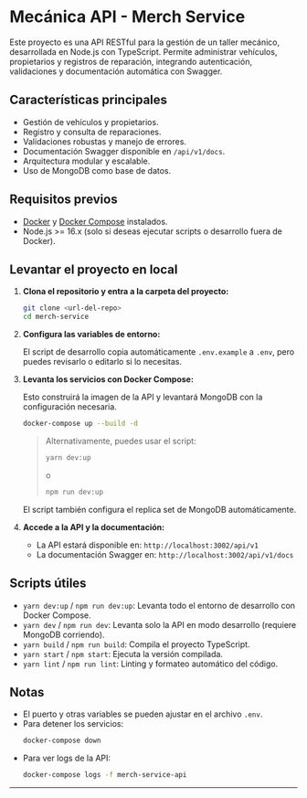 # Mecánica API - Merch Service

Este proyecto es una API RESTful para la gestión de un taller mecánico, desarrollada en Node.js con TypeScript. Permite administrar vehículos, propietarios y registros de reparación, integrando autenticación, validaciones y documentación automática con Swagger.

## Características principales

- Gestión de vehículos y propietarios.
- Registro y consulta de reparaciones.
- Validaciones robustas y manejo de errores.
- Documentación Swagger disponible en `/api/v1/docs`.
- Arquitectura modular y escalable.
- Uso de MongoDB como base de datos.

## Requisitos previos

- [Docker](https://www.docker.com/) y [Docker Compose](https://docs.docker.com/compose/) instalados.
- Node.js >= 16.x (solo si deseas ejecutar scripts o desarrollo fuera de Docker).

## Levantar el proyecto en local

1. **Clona el repositorio y entra a la carpeta del proyecto:**

   ```sh
   git clone <url-del-repo>
   cd merch-service
   ```

2. **Configura las variables de entorno:**

   El script de desarrollo copia automáticamente `.env.example` a `.env`, pero puedes revisarlo o editarlo si lo necesitas.

3. **Levanta los servicios con Docker Compose:**

   Esto construirá la imagen de la API y levantará MongoDB con la configuración necesaria.

   ```sh
   docker-compose up --build -d
   ```

   > Alternativamente, puedes usar el script:
   >
   > ```sh
   > yarn dev:up
   > ```
   > o
   > ```sh
   > npm run dev:up
   > ```

   El script también configura el replica set de MongoDB automáticamente.

4. **Accede a la API y la documentación:**

   - La API estará disponible en: `http://localhost:3002/api/v1`
   - La documentación Swagger en: `http://localhost:3002/api/v1/docs`

## Scripts útiles

- `yarn dev:up` / `npm run dev:up`: Levanta todo el entorno de desarrollo con Docker Compose.
- `yarn dev` / `npm run dev`: Levanta solo la API en modo desarrollo (requiere MongoDB corriendo).
- `yarn build` / `npm run build`: Compila el proyecto TypeScript.
- `yarn start` / `npm start`: Ejecuta la versión compilada.
- `yarn lint` / `npm run lint`: Linting y formateo automático del código.

## Notas

- El puerto y otras variables se pueden ajustar en el archivo `.env`.
- Para detener los servicios:  
  ```sh
  docker-compose down
  ```
- Para ver logs de la API:  
  ```sh
  docker-compose logs -f merch-service-api
  ```

---